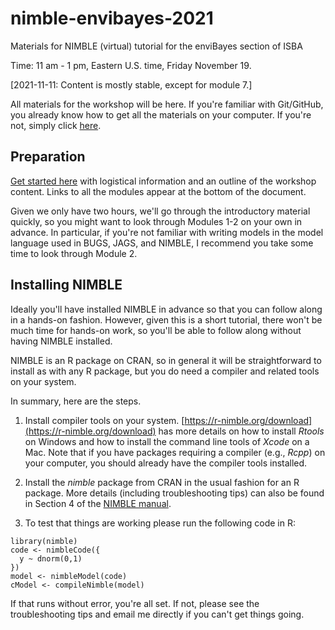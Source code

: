 # nimble-envibayes-2021

Materials for NIMBLE (virtual) tutorial for the enviBayes section of ISBA 

Time: 11 am - 1 pm, Eastern U.S. time, Friday November 19.

[2021-11-11: Content is mostly stable, except for module 7.]

All materials for the workshop will be here. If you're familiar with Git/GitHub, you already know how to get all the materials on your computer. If you're not, simply click [here](https://github.com/nimble-training/nimble-envibayes-2021/archive/main.zip).

## Preparation

[Get started here](https://htmlpreview.github.io/?https://github.com/nimble-training/nimble-envibayes-2021/blob/main/overview.html) with logistical information and an outline of the workshop content. Links to all the modules appear at the bottom of the document.

Given we only have two hours, we'll go through the introductory material quickly, so you might want to look through Modules 1-2 on your own in advance. In particular, if you're not familiar with writing models in the model language used in BUGS, JAGS, and NIMBLE, I recommend you take some time to look through Module 2.

## Installing NIMBLE

Ideally you'll have installed NIMBLE in advance so that you can follow along in a hands-on fashion. However, given this is a short tutorial, there won't be much time for hands-on work, so you'll be able to follow along without having NIMBLE installed.

NIMBLE is an R package on CRAN, so in general it will be straightforward to install as with any R package, but you do need a compiler and related tools on your system.  

In summary, here are the steps.

1. Install compiler tools on your system. [https://r-nimble.org/download](https://r-nimble.org/download) has more details on how to install *Rtools* on Windows and how to install the command line tools of *Xcode* on a Mac. Note that if you have packages requiring a compiler (e.g., *Rcpp*) on your computer, you should already have the compiler tools installed.

2. Install the *nimble* package from CRAN in the usual fashion for an R package. More details (including troubleshooting tips) can also be found in Section 4 of the [NIMBLE manual](https://r-nimble.org/html_manual/cha-installing-nimble.html).

3) To test that things are working please run the following code  in R:

```
library(nimble)
code <- nimbleCode({
  y ~ dnorm(0,1)
})
model <- nimbleModel(code)
cModel <- compileNimble(model)
```

If that runs without error, you're all set. If not, please see the troubleshooting tips and email me directly if you can't get things going. 
